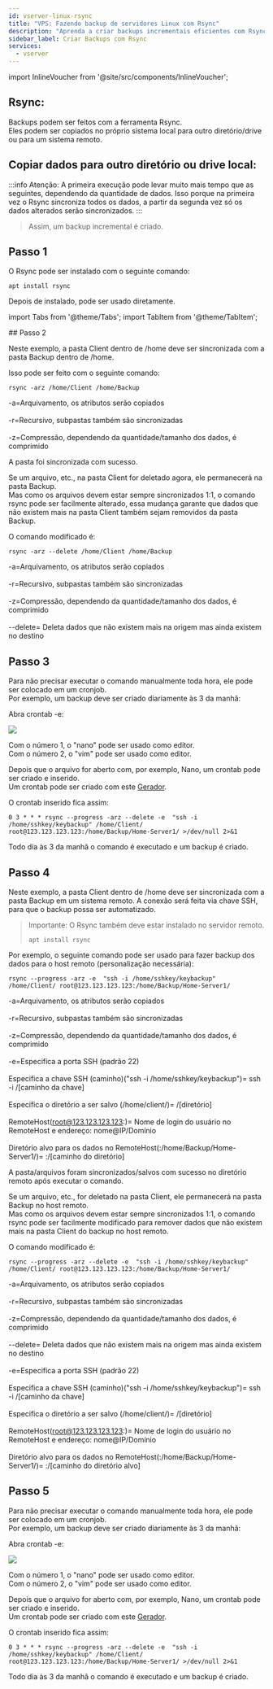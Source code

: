 ```yaml
---
id: vserver-linux-rsync
title: "VPS: Fazendo backup de servidores Linux com Rsync"
description: "Aprenda a criar backups incrementais eficientes com Rsync para sincronização local ou remota de dados → Saiba mais agora"
sidebar_label: Criar Backups com Rsync
services:
  - vserver
---
```


import InlineVoucher from '@site/src/components/InlineVoucher';

<InlineVoucher />

## Rsync:

Backups podem ser feitos com a ferramenta Rsync.  
Eles podem ser copiados no próprio sistema local para outro diretório/drive ou para um sistema remoto.  

## Copiar dados para outro diretório ou drive local:

:::info
Atenção: A primeira execução pode levar muito mais tempo que as seguintes, dependendo da quantidade de dados. Isso porque na primeira vez o Rsync sincroniza todos os dados, a partir da segunda vez só os dados alterados serão sincronizados. 
:::
>Assim, um backup incremental é criado.  

## Passo 1

O Rsync pode ser instalado com o seguinte comando:

```
apt install rsync
```

Depois de instalado, pode ser usado diretamente. 

import Tabs from '@theme/Tabs';
import TabItem from '@theme/TabItem';

<Tabs>
<TabItem value="Backup diário para um diretório/drive local" label="Backup diário para um diretório/drive local">
## Passo 2

Neste exemplo, a pasta Client dentro de /home deve ser sincronizada com a pasta Backup dentro de /home. 

Isso pode ser feito com o seguinte comando: 

```
rsync -arz /home/Client /home/Backup
```
-a=Arquivamento, os atributos serão copiados  
<br/>
-r=Recursivo, subpastas também são sincronizadas  
<br/>
-z=Compressão, dependendo da quantidade/tamanho dos dados, é comprimido  


A pasta foi sincronizada com sucesso. 

Se um arquivo, etc., na pasta Client for deletado agora, ele permanecerá na pasta Backup.  
Mas como os arquivos devem estar sempre sincronizados 1:1, o comando rsync pode ser facilmente alterado, essa mudança garante que dados que não existem mais na pasta Client também sejam removidos da pasta Backup. 

O comando modificado é: 

```
rsync -arz --delete /home/Client /home/Backup
```
-a=Arquivamento, os atributos serão copiados  
<br/>
-r=Recursivo, subpastas também são sincronizadas  
<br/>
-z=Compressão, dependendo da quantidade/tamanho dos dados, é comprimido  
<br/>
--delete= Deleta dados que não existem mais na origem mas ainda existem no destino

## Passo 3

Para não precisar executar o comando manualmente toda hora, ele pode ser colocado em um cronjob.  
Por exemplo, um backup deve ser criado diariamente às 3 da manhã: 

Abra crontab -e:

![](https://screensaver01.zap-hosting.com/index.php/s/9ScQ7roDkzWcSFW/preview)

Com o número 1, o "nano" pode ser usado como editor.  
Com o número 2, o "vim" pode ser usado como editor.  

Depois que o arquivo for aberto com, por exemplo, Nano, um crontab pode ser criado e inserido.  
Um crontab pode ser criado com este [Gerador](https://crontab-generator.org/). 

O crontab inserido fica assim: 

 ```
0 3 * * * rsync --progress -arz --delete -e  "ssh -i /home/sshkey/keybackup" /home/Client/ root@123.123.123.123:/home/Backup/Home-Server1/ >/dev/null 2>&1
```

Todo dia às 3 da manhã o comando é executado e um backup é criado. 

</TabItem>
<TabItem value="Backup diário para um sistema remoto" label="Backup diário para um sistema remoto">

## Passo 4

Neste exemplo, a pasta Client dentro de /home deve ser sincronizada com a pasta Backup em um sistema remoto. A conexão será feita via chave SSH, para que o backup possa ser automatizado.  
>Importante: O Rsync também deve estar instalado no servidor remoto.  
>```
>apt install rsync
>```

Por exemplo, o seguinte comando pode ser usado para fazer backup dos dados para o host remoto (personalização necessária): 

```
rsync --progress -arz -e  "ssh -i /home/sshkey/keybackup" /home/Client/ root@123.123.123.123:/home/Backup/Home-Server1/
```

-a=Arquivamento, os atributos serão copiados  
<br/>
-r=Recursivo, subpastas também são sincronizadas  
<br/>
-z=Compressão, dependendo da quantidade/tamanho dos dados, é comprimido  
<br/>
-e=Especifica a porta SSH (padrão 22)  
<br/>
Especifica a chave SSH (caminho)("ssh -i /home/sshkey/keybackup")= ssh -i /[caminho da chave]  
<br/>
Especifica o diretório a ser salvo (/home/client/)= /[diretório]  
<br/>
RemoteHost(root@123.123.123.123:)= Nome de login do usuário no RemoteHost e endereço: nome@IP/Domínio  
<br/>
Diretório alvo para os dados no RemoteHost(:/home/Backup/Home-Server1/)= :/[caminho do diretório]

A pasta/arquivos foram sincronizados/salvos com sucesso no diretório remoto após executar o comando.
  

Se um arquivo, etc., for deletado na pasta Client, ele permanecerá na pasta Backup no host remoto.  
Mas como os arquivos devem estar sempre sincronizados 1:1, o comando rsync pode ser facilmente modificado para remover dados que não existem mais na pasta Client do backup no host remoto. 

O comando modificado é:

```
rsync --progress -arz --delete -e  "ssh -i /home/sshkey/keybackup" /home/Client/ root@123.123.123.123:/home/Backup/Home-Server1/
```
-a=Arquivamento, os atributos serão copiados  
<br/>
-r=Recursivo, subpastas também são sincronizadas  
<br/>
-z=Compressão, dependendo da quantidade/tamanho dos dados, é comprimido  
<br/>
--delete= Deleta dados que não existem mais na origem mas ainda existem no destino  
<br/>
-e=Especifica a porta SSH (padrão 22)  
<br/>
Especifica a chave SSH (caminho)("ssh -i /home/sshkey/keybackup")= ssh -i /[caminho da chave]  
<br/>
Especifica o diretório a ser salvo (/home/client/)= /[diretório]  
<br/>
RemoteHost(root@123.123.123.123:)= Nome de login do usuário no RemoteHost e endereço: nome@IP/Domínio  
<br/>
Diretório alvo para os dados no RemoteHost(:/home/Backup/Home-Server1/)= :/[caminho do diretório alvo]

## Passo 5

Para não precisar executar o comando manualmente toda hora, ele pode ser colocado em um cronjob.  
Por exemplo, um backup deve ser criado diariamente às 3 da manhã: 

Abra crontab -e:

![](https://screensaver01.zap-hosting.com/index.php/s/9ScQ7roDkzWcSFW/preview)

Com o número 1, o "nano" pode ser usado como editor.  
Com o número 2, o "vim" pode ser usado como editor.  

Depois que o arquivo for aberto com, por exemplo, Nano, um crontab pode ser criado e inserido.  
Um crontab pode ser criado com este [Gerador](https://crontab-generator.org/). 

O crontab inserido fica assim: 
  
  
 ```
0 3 * * * rsync --progress -arz --delete -e  "ssh -i /home/sshkey/keybackup" /home/Client/ root@123.123.123.123:/home/Backup/Home-Server1/ >/dev/null 2>&1
```

Todo dia às 3 da manhã o comando é executado e um backup é criado. 

</TabItem>
</Tabs>

<InlineVoucher />